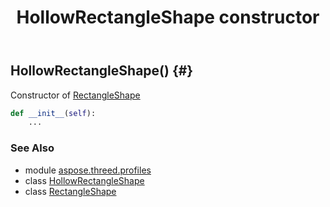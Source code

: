 ﻿---
title: HollowRectangleShape constructor
second_title: Aspose.3D for Python via .NET API References
description: 
type: docs
weight: 10
url: /python-net/aspose.threed.profiles/hollowrectangleshape/__init__/
is_root: false
---

## HollowRectangleShape() {#}

Constructor of [RectangleShape](/3d/python-net/aspose.threed.profiles/rectangleshape)



```python
def __init__(self):
    ...
```





### See Also
* module [aspose.threed.profiles](../../)
* class [HollowRectangleShape](/3d/python-net/aspose.threed.profiles/hollowrectangleshape)
* class [RectangleShape](/3d/python-net/aspose.threed.profiles/rectangleshape)
